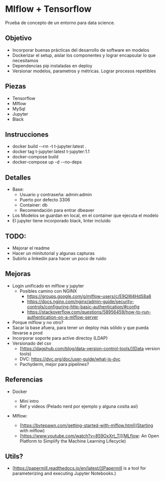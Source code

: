 # Mlflow + Tensorflow

Prueba de concepto de un entorno para data science.

## Objetivo

* Incorporar buenas prácticas del desarrollo de software en modelos
* Dockerizar el setup, aislar los componentes y lograr encapsular lo que necesitamos
* Dependencias pip instaladas en deploy
* Versionar modelos, parametros y métricas. Lograr procesos repetibles

## Piezas

* Tensorflow
* Mlflow
* MySql
* Jupyter
* Black

## Instrucciones
* docker build --rm -t 	t-jupyter:latest .
* docker tag t-jupyter:latest t-jupyter:1.1
* docker-compose build
* docker-compose up -d --no-deps


## Detalles
* Base:
	* Usuario y contraseña: admin:admin
	* Puerto por defecto 3306
	* Container: db
	* Recomendación para entrar dbeaver	
* Los Modelos se guardan en local, en el container que ejecuta el modelo
* El jupyter tiene incorporado black, linter incluído

## TODO:
- Mejorar el readme
- Hacer un minitutorial y algunas capturas
- Subirlo a linkedin para hacer un poco de ruido

## Mejoras

* Login unificado en mlflow y jupyter
	* Posibles camino con NGINX
		* https://groups.google.com/g/mlflow-users/c/E9QW4HdS8a8
		* https://docs.nginx.com/nginx/admin-guide/security-controls/configuring-http-basic-authentication/#config
		* https://stackoverflow.com/questions/58956459/how-to-run-authentication-on-a-mlflow-server
* Porque mlflow y no otro?
* Sacar la base afuera, para tener un deploy más sólido y que pueda llevarse a prod
* Incorporar soporte para active directoy (LDAP)
* Versionado del csv
	* [https://dagshub.com/blog/data-version-control-tools/](Data version tools)
	* DVC: https://dvc.org/doc/user-guide/what-is-dvc
	* Pachyderm, mejor para pipelines? 


## Referencias

* Docker
	* Mini intro
	* Ref y videos (Pelado nerd por ejemplo y alguna cosita así)

* Mlflow: 
	* [https://bytepawn.com/getting-started-with-mlflow.html](Starting with mlflow)
	* [https://www.youtube.com/watch?v=859OxXrt_TI](MLflow: An Open Platform to Simplify the Machine Learning Lifecycle)


## Utils?

* [https://papermill.readthedocs.io/en/latest/](Papermill is a tool for parameterizing and executing Jupyter Notebooks.)
	
	
	
	
	
	
	
	
	
	
	
	
	




